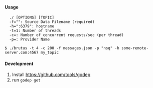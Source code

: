 #### Usage
```
  ./ [OPTIONS] [TOPIC]
  -f="": Source Data Filename (required)
  -h=":6379": hostname
  -t=1: Number of threads
  -c=: Number of concurrent requests/sec (per thread)
  -p=: Provider Name

$ ./brutus -t 4 -c 200 -f messages.json -p "nsq" -h some-remote-server.com:4567 my_topic
```

#### Development
1. Install https://github.com/tools/godep
1. run `godep get`
